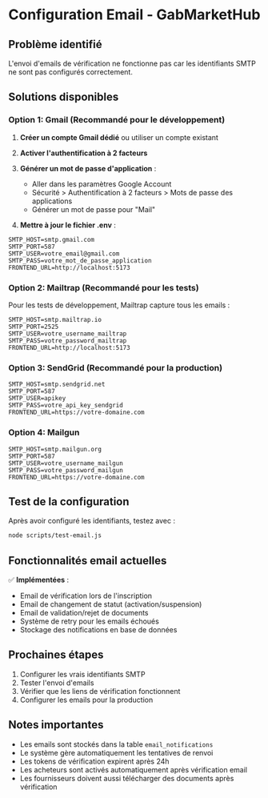 # Configuration Email - GabMarketHub

## Problème identifié
L'envoi d'emails de vérification ne fonctionne pas car les identifiants SMTP ne sont pas configurés correctement.

## Solutions disponibles

### Option 1: Gmail (Recommandé pour le développement)

1. **Créer un compte Gmail dédié** ou utiliser un compte existant
2. **Activer l'authentification à 2 facteurs**
3. **Générer un mot de passe d'application** :
   - Aller dans les paramètres Google Account
   - Sécurité > Authentification à 2 facteurs > Mots de passe des applications
   - Générer un mot de passe pour "Mail"

4. **Mettre à jour le fichier .env** :
```env
SMTP_HOST=smtp.gmail.com
SMTP_PORT=587
SMTP_USER=votre_email@gmail.com
SMTP_PASS=votre_mot_de_passe_application
FRONTEND_URL=http://localhost:5173
```

### Option 2: Mailtrap (Recommandé pour les tests)

Pour les tests de développement, Mailtrap capture tous les emails :

```env
SMTP_HOST=smtp.mailtrap.io
SMTP_PORT=2525
SMTP_USER=votre_username_mailtrap
SMTP_PASS=votre_password_mailtrap
FRONTEND_URL=http://localhost:5173
```

### Option 3: SendGrid (Recommandé pour la production)

```env
SMTP_HOST=smtp.sendgrid.net
SMTP_PORT=587
SMTP_USER=apikey
SMTP_PASS=votre_api_key_sendgrid
FRONTEND_URL=https://votre-domaine.com
```

### Option 4: Mailgun

```env
SMTP_HOST=smtp.mailgun.org
SMTP_PORT=587
SMTP_USER=votre_username_mailgun
SMTP_PASS=votre_password_mailgun
FRONTEND_URL=https://votre-domaine.com
```

## Test de la configuration

Après avoir configuré les identifiants, testez avec :

```bash
node scripts/test-email.js
```

## Fonctionnalités email actuelles

✅ **Implémentées** :
- Email de vérification lors de l'inscription
- Email de changement de statut (activation/suspension)
- Email de validation/rejet de documents
- Système de retry pour les emails échoués
- Stockage des notifications en base de données

## Prochaines étapes

1. Configurer les vrais identifiants SMTP
2. Tester l'envoi d'emails
3. Vérifier que les liens de vérification fonctionnent
4. Configurer les emails pour la production

## Notes importantes

- Les emails sont stockés dans la table `email_notifications`
- Le système gère automatiquement les tentatives de renvoi
- Les tokens de vérification expirent après 24h
- Les acheteurs sont activés automatiquement après vérification email
- Les fournisseurs doivent aussi télécharger des documents après vérification